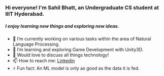 ### Hi everyone! I'm Sahil Bhatt, an Undergraduate CS student at IIIT Hyderabad.  
##### I enjoy learning new things and exploring new ideas.

<!--
**bhattsahil1/bhattsahil1** is a ✨ _special_ ✨ repository because its `README.md` (this file) appears on your GitHub profile.

Here are some ideas to get you started:
-->

- 🔭 I’m currently working on various tasks within the area of Natural Language Processing.
- 🌱 I’m learning and exploring Game Development with Unity3D.  
- 💬 Would love to discuss all things technology!
- 📫 How to reach me: [Linkedin](https://in.linkedin.com/in/sahil-bhatt-3932b5185)
- ⚡ Fun fact: An ML model is only as good as the data it is fed.
